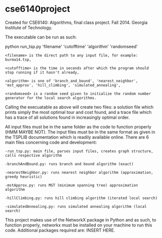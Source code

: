 cse6140project
==============

Created for CSE6140: Algorithms, final class project. Fall 2014. Georgia Institute of Technology.

The executable can be run as such:

python run_tsp.py 'filename' 'cutofftime' 'algorithm' 'randomseed'

	<filename> is the direct path to any input file, for example: burma14.tsp,

	<cutofftime> is the time in seconds after which the program should stop running if it hasn't already,

	<algorithm> is one of 'branch_and_bound', 'nearest_neighbor', 'mst_approx', 'hill_climbing', 'simulated_annealing',

	<randomseed> is a random seed given to initialize the random number generator for the local search algorithms.

Calling the execuatable as above will create two files: a solution file which prints simply the most optimal tour and cost found, and a trace
file which has a trace of all solutions found in increasingly optimal order.

All input files must be in the same folder as the code to function properly (HMM MAYBE NOT). The input files must be in the same format as given in 
the TSPLIB documentation which is readily available online. There are 6 main files concerning code and development:

	-run_tsp.py: main file, parses input files, creates graph structure, calls respective algorithm

	-branchAndBound.py: runs branch and bound algorithm (exact)

	-nearestNeighbor.py: runs nearest neighbor algorithm (approximation, greedy heuristic)

	-mstApprox.py: runs MST (minimum spanning tree) approximation algorithm

	-hillClimbing.py: runs hill climbing algorithm (iterated local search)

	-simulatedAnnealing.py: runs simulated annealing algorithm (local search)

This project makes use of the NetworkX package in Python and as such, to function properly, networkx must be installed on your machine to run this code. 
Additional packages required are: INSERT HERE.